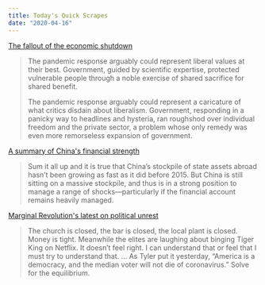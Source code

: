 ```yaml
---
title: Today's Quick Scrapes
date: "2020-04-16"
---
```


[The fallout of the economic shutdown](https://www.politico.com/news/magazine/2020/04/16/the-shutdown-backlash-is-coming-soonwith-a-vengeance-189809)

> The pandemic response arguably could represent liberal values at their best. Government, guided by scientific expertise, protected vulnerable people through a noble exercise of shared sacrifice for shared benefit.
>
> The pandemic response arguably could represent a caricature of what critics disdain about liberalism. Government, responding in a panicky way to headlines and hysteria, ran roughshod over individual freedom and the private sector, a problem whose only remedy was even more remorseless expansion of government.

[A summary of China's financial strength](https://www.cfr.org/blog/looking-back-chinas-2019-balance-payments-data?utm_medium=social_share&utm_source=tw)

> Sum it all up and it is true that China’s stockpile of state assets abroad hasn’t been growing as fast as it did before 2015. But China is still sitting on a massive stockpile, and thus is in a strong position to manage a range of shocks—particularly if the financial account remains heavily managed.

[Marginal Revolution's latest on political unrest](https://marginalrevolution.com/marginalrevolution/2020/04/when-will-the-riots-begin.html)

> The church is closed, the bar is closed, the local plant is closed. Money is tight. Meanwhile the elites are laughing about binging Tiger King on Netflix. It doesn’t feel right. I can understand that or feel that I must try to understand that.
> ...
> As Tyler put it yesterday, “America is a democracy, and the median voter will not die of coronavirus.” Solve for the equilibrium.